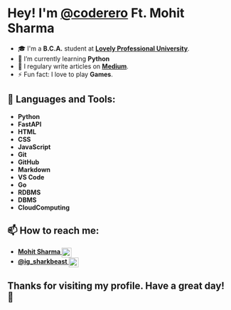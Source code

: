 # Hey! I'm [**@coderero**](http://github/coderero) **Ft. Mohit Sharma**

- 🎓 I'm a **B.C.A.** student at **[Lovely Professional University](https://www.lpu.in/)**.
- 🌱 I’m currently learning **Python**
- 📝 I regulary write articles on **[Medium](https://medium.com/@coderero)**.
- ⚡ Fun fact: I love to play **Games**.

## 🚀 Languages and Tools:

- **Python**
- **FastAPI**
- **HTML**
- **CSS**
- **JavaScript**
- **Git**
- **GitHub**
- **Markdown**
- **VS Code**
- **Go**
- **RDBMS**
- **DBMS**
- **CloudComputing**

## 📫 How to reach me:

- **[Mohit Sharma <img align="center" alt="coderero | LinkedIn" width="22px" src="https://img.uxwing.com/wp-content/themes/uxwing/download/brands-social-media/linkedin-square-color-icon.svg" />](https://www.linkedin.com/in/mohit-sharma-7503b2246/)**
- **[@ig_sharkbeast <img align="center" alt="coderero | Instagram" width="22px" src="https://img.uxwing.com/wp-content/themes/uxwing/download/brands-social-media/instagram-color-icon.svg" />](https://www.instagram.com/coderero/)**

## Thanks for visiting my profile. Have a great day! 👋
